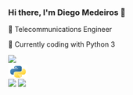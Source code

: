 ### Hi there, I'm Diego Medeiros 👋

📶 Telecommunications Engineer  

🐍 Currently coding with Python 3


<div>
  <a href="https://github.com/diegodafranca">
  <img height="180em" src="https://github-readme-stats.vercel.app/api?username=diegodafranca&show_icons=true&theme=light&include_all_commits=true&count_private=true"/>
</div>
  

<div>
  <img align="center" alt="Python" height="30" width="40" src="https://raw.githubusercontent.com/devicons/devicon/master/icons/python/python-original.svg">
</div>

<div> 
  <a href="https://instagram.com/diegodafranca" target="_blank"><img src="https://img.shields.io/badge/-Instagram-%23E4405F?style=for-the-badge&logo=instagram&logoColor=white" target="_blank"></a>
  <a href="https://www.linkedin.com/in/diegofmedeiros" target="_blank"><img src="https://img.shields.io/badge/-LinkedIn-%230077B5?style=for-the-badge&logo=linkedin&logoColor=white" target="_blank"></a>  
</div>
  
